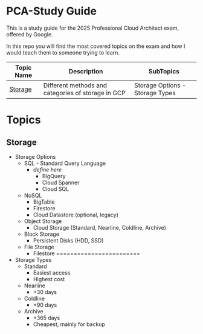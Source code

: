 # PCA-Study Guide

This is a study guide for the 2025 Professional Cloud Architect exam, offered by Google.

In this repo you will find the most covered topics on the exam and how I would teach them to someone trying to learn.


| Topic Name             | Description                                           | SubTopics              |
| ---------------------------- | ----------------------------------------------------- | --------------------- |
| [Storage](#storage) | Different methods and categories of storage in GCP     | Storage Options - Storage Types |


# Topics

## Storage
* Storage Options
  * SQL - Standard Query Language
    * _define here_
      * BigQuery
      * Cloud Spanner
      * Cloud SQL
  * NoSQL
    * BigTable
    * Firestore
    * Cloud Datastore (optional, legacy)
  * Object Storage
    * Cloud Storage (Standard, Nearline, Coldline, Archive)
  * Block Storage
    * Persistent Disks (HDD, SSD)
  * File Storage
    * Filestore
                ========================
* Storage Types
  * Standard
    * Easiest access
    * Highest cost
  * Nearline
    * +30 days
  * Coldline
    * +90 days
  * Archive
    * +365 days
    * Cheapest, mainly for backup
